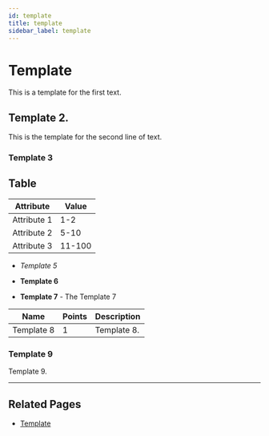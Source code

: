 ```yaml
---
id: template
title: template
sidebar_label: template
---
```


# Template

This is a template for the first text.

## Template 2.

This is the template for the second
line of text.

### Template 3

## Table

| Attribute       | Value          |
| --------------- | -------------- |
| Attribute 1     | 1-2            |
| Attribute 2     | 5-10           |
| Attribute 3     | 11-100         |

- *Template 5*

- **Template 6**

- **Template 7** - The Template 7

| **Name**              | **Points** | **Description**                                                                                     |
|-----------------------|------------|-----------------------------------------------------------------------------------------------------|
| Template 8		    | 1          | Template 8. |

### Template 9
Template 9.

---

## Related Pages

- [Template](./Template)
